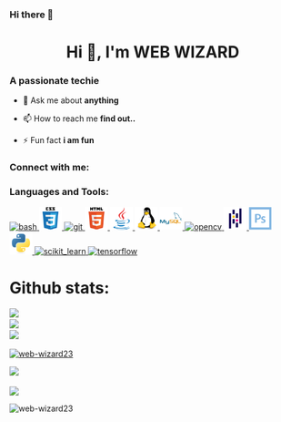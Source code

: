 ### Hi there 👋

<!--
- 🔭 I’m currently working on ...
- 🌱 I’m currently learning ...
- 👯 I’m looking to collaborate on ...
- 🤔 I’m looking for help with ...
- 💬 Ask me about ...
- 📫 How to reach me: ...
- 😄 Pronouns: ...
- ⚡ Fun fact: ...
-->

<h1 align="center">Hi 👋, I'm WEB WIZARD</h1>
<h3 align="left">A passionate techie</h3>

- 💬 Ask me about **anything**

- 📫 How to reach me **find out..**

- ⚡ Fun fact **i am fun**

<h3 align="left">Connect with me:</h3>
<p align="left">
</p>

<h3 align="left">Languages and Tools:</h3>
<p align="left"> <a href="https://www.gnu.org/software/bash/" target="_blank" rel="noreferrer"> <img src="https://www.vectorlogo.zone/logos/gnu_bash/gnu_bash-icon.svg" alt="bash" width="40" height="40"/> </a> <a href="https://www.w3schools.com/css/" target="_blank" rel="noreferrer"> <img src="https://raw.githubusercontent.com/devicons/devicon/master/icons/css3/css3-original-wordmark.svg" alt="css3" width="40" height="40"/> </a> <a href="https://git-scm.com/" target="_blank" rel="noreferrer"> <img src="https://www.vectorlogo.zone/logos/git-scm/git-scm-icon.svg" alt="git" width="40" height="40"/> </a> <a href="https://www.w3.org/html/" target="_blank" rel="noreferrer"> <img src="https://raw.githubusercontent.com/devicons/devicon/master/icons/html5/html5-original-wordmark.svg" alt="html5" width="40" height="40"/> </a> <a href="https://www.java.com" target="_blank" rel="noreferrer"> <img src="https://raw.githubusercontent.com/devicons/devicon/master/icons/java/java-original.svg" alt="java" width="40" height="40"/> </a> <a href="https://www.linux.org/" target="_blank" rel="noreferrer"> <img src="https://raw.githubusercontent.com/devicons/devicon/master/icons/linux/linux-original.svg" alt="linux" width="40" height="40"/> </a> <a href="https://www.mysql.com/" target="_blank" rel="noreferrer"> <img src="https://raw.githubusercontent.com/devicons/devicon/master/icons/mysql/mysql-original-wordmark.svg" alt="mysql" width="40" height="40"/> </a> <a href="https://opencv.org/" target="_blank" rel="noreferrer"> <img src="https://www.vectorlogo.zone/logos/opencv/opencv-icon.svg" alt="opencv" width="40" height="40"/> </a> <a href="https://pandas.pydata.org/" target="_blank" rel="noreferrer"> <img src="https://raw.githubusercontent.com/devicons/devicon/2ae2a900d2f041da66e950e4d48052658d850630/icons/pandas/pandas-original.svg" alt="pandas" width="40" height="40"/> </a> <a href="https://www.photoshop.com/en" target="_blank" rel="noreferrer"> <img src="https://raw.githubusercontent.com/devicons/devicon/master/icons/photoshop/photoshop-line.svg" alt="photoshop" width="40" height="40"/> </a> <a href="https://www.python.org" target="_blank" rel="noreferrer"> <img src="https://raw.githubusercontent.com/devicons/devicon/master/icons/python/python-original.svg" alt="python" width="40" height="40"/> </a> <a href="https://scikit-learn.org/" target="_blank" rel="noreferrer"> <img src="https://upload.wikimedia.org/wikipedia/commons/0/05/Scikit_learn_logo_small.svg" alt="scikit_learn" width="40" height="40"/> </a> <a href="https://www.tensorflow.org" target="_blank" rel="noreferrer"> <img src="https://www.vectorlogo.zone/logos/tensorflow/tensorflow-icon.svg" alt="tensorflow" width="40" height="40"/> </a> </p>

<!--
<p><img align="left" src="https://github-readme-stats.vercel.app/api/top-langs?username=web-wizard23&show_icons=true&locale=en&layout=compact" alt="web-wizard23" /></p>

<p><img align="center" src="https://github-readme-streak-stats.herokuapp.com/?user=web-wizard23&" alt="web-wizard23" /></p> 

<p>&nbsp;<img align="center" src="https://github-readme-stats.vercel.app/api?username=web-wizard23&show_icons=true&locale=en" alt="web-wizard23" /></p>
-->

# Github stats:
![](https://github-readme-stats.vercel.app/api?username=web-wizard23&theme=dark&hide_border=false&include_all_commits=false&count_private=false)<br/>
![](https://github-readme-streak-stats.herokuapp.com/?user=web-wizard23&theme=dark&hide_border=false)<br/>
![](https://github-readme-stats.vercel.app/api/top-langs/?username=web-wizard23&theme=dark&hide_border=false&include_all_commits=false&count_private=false&layout=compact)

<p align="left"> <a href="https://github.com/ryo-ma/github-profile-trophy"><img src="https://github-profile-trophy.vercel.app/?username=web-wizard23" alt="web-wizard23" /></a> </p>

<!--<img align="center" src="https://github-readme-activity-graph.cyclic.app/graph?username=web-wizard23&theme=tokyo-night" />-->

![](https://github-readme-activity-graph.cyclic.app/graph?username=web-wizard23&theme=tokyo-night)

<img align="center" src="https://github-profile-summary-cards.vercel.app/api/cards/profile-details?username=wizard23&theme=tokyo-night" />

<p align="left"> <img src="https://komarev.com/ghpvc/?username=web-wizard23&label=Profile%20views&color=0e75b6&style=flat" alt="web-wizard23" /> </p>



